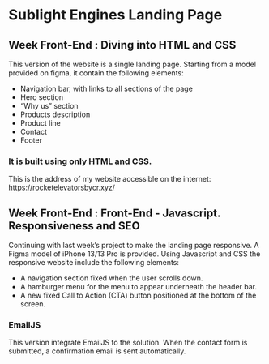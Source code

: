 # Sublight Engines Landing Page

## Week Front-End : Diving into HTML and CSS

This version of the website is a single landing page. Starting from a model provided on figma, it contain the following elements:

- Navigation bar, with links to all sections of the page
- Hero section
- “Why us” section
- Products description
- Product line
- Contact
- Footer

### It is built using only HTML and CSS.
This is the address of my website accessible on the internet: https://rocketelevatorsbycr.xyz/


## Week Front-End : Front-End - Javascript. Responsiveness and SEO

Continuing with last week’s project to make the landing page responsive. A Figma model of iPhone 13/13 Pro is provided.
Using Javascript and CSS the responsive website include the following elements:

- A navigation section fixed when the user scrolls down.
- A hamburger menu for the menu to appear underneath the header bar.
- A new fixed Call to Action (CTA) button positioned at the bottom of the screen.


###  EmailJS
This version integrate EmailJS to the solution. When the contact form is submitted, a confirmation email is sent automatically.